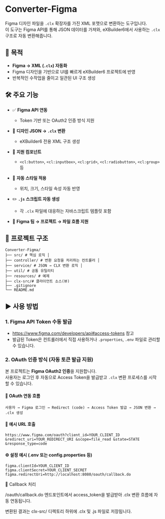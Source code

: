 # Converter-Figma

Figma 디자인 파일을 `.clx` 확장자를 가진 XML 포맷으로 변환하는 도구입니다.  
이 도구는 Figma API를 통해 JSON 데이터를 가져와, eXBuilder6에서 사용하는 `.clx` 구조로 자동 변환해줍니다.

## 📌 목적

- **Figma → XML (`.clx`) 자동화**
- Figma 디자인을 기반으로 UI를 빠르게 eXBuilder6 프로젝트에 반영
- 반복적인 수작업을 줄이고 일관된 UI 구조 생성

## 🛠 주요 기능

- ✅ **Figma API 연동**
  - Token 기반 또는 OAuth2 인증 방식 지원

- 🔁 **디자인 JSON → `.clx` 변환**
  - eXBuilder6 전용 XML 구조 생성

- 🧩 **지원 컴포넌트**
  - `<cl:button>`, `<cl:inputbox>`, `<cl:grid>`, `<cl:radiobutton>`, `<cl:group>` 등

- 🎨 **자동 스타일 적용**
  - 위치, 크기, 스타일 속성 자동 반영

- ✏️ **`.js` 스크립트 자동 생성**
  - 각 `.clx` 파일에 대응하는 자바스크립트 템플릿 포함

- 📁 **Figma 팀 → 프로젝트 → 파일 흐름 지원**


## 📂 프로젝트 구조

```
Converter-Figma/
├── src/ # 핵심 로직 │
├── controller/ # 변환 요청을 처리하는 컨트롤러 │
├── service/ # JSON → CLX 변환 로직 │
├── util/ # 공통 유틸리티
├── resources/ # 예제
├── clx-src/# 클라이언트 소스(뷰)
├── .gitignore
└── README.md
```

## ▶️ 사용 방법

### 1. Figma API Token 수동 발급

- https://www.figma.com/developers/api#access-tokens 참고
- 발급된 Token은 컨트롤러에서 직접 사용하거나 `.properties`, `.env` 파일로 관리할 수 있습니다.

### 2. OAuth 인증 방식 (자동 토큰 발급 지원)

본 프로젝트는 **Figma OAuth2 인증**을 지원합니다.  
사용자는 로그인 후 자동으로 Access Token을 발급받고 `.clx` 변환 프로세스를 시작할 수 있습니다.

#### 🔑 OAuth 연동 흐름

```
사용자 → Figma 로그인 → Redirect (code) → Access Token 발급 → JSON 변환 → .clx 생성
```

#### 🔗 예시 URL 호출

```
https://www.figma.com/oauth?client_id=YOUR_CLIENT_ID &redirect_uri=YOUR_REDIRECT_URI &scope=file_read &state=STATE &response_type=code
```

#### ⚙️ 설정 예시 (.env 또는 config.properties 등)

```properties
figma.clientId=YOUR_CLIENT_ID
figma.clientSecret=YOUR_CLIENT_SECRET
figma.redirectUri=http://localhost:8080/oauth/callback.do

```
🔄 Callback 처리

/oauth/callback.do 엔드포인트에서 access_token을 발급받아 .clx 변환 흐름에 자동 연동됩니다.

변환된 결과는 clx-src/ 디렉토리 하위에 .clx 및 .js 파일로 저장됩니다.

```
